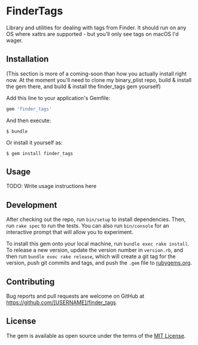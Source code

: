 # FinderTags

Library and utilities for dealing with tags from Finder.
It should run on any OS where xattrs are supported - but you'll only see tags on macOS I'd wager.

## Installation

(This section is more of a coming-soon than how you actually install right now. At the moment you'll need to clone my binary_plist repo, build & install the gem there, and build & install the finder_tags gem yourself)

Add this line to your application's Gemfile:

```ruby
gem 'finder_tags'
```

And then execute:

    $ bundle

Or install it yourself as:

    $ gem install finder_tags

## Usage

TODO: Write usage instructions here

## Development

After checking out the repo, run `bin/setup` to install dependencies. Then, run `rake spec` to run the tests. You can also run `bin/console` for an interactive prompt that will allow you to experiment.

To install this gem onto your local machine, run `bundle exec rake install`. To release a new version, update the version number in `version.rb`, and then run `bundle exec rake release`, which will create a git tag for the version, push git commits and tags, and push the `.gem` file to [rubygems.org](https://rubygems.org).

## Contributing

Bug reports and pull requests are welcome on GitHub at https://github.com/[USERNAME]/finder_tags.

## License

The gem is available as open source under the terms of the [MIT License](https://opensource.org/licenses/MIT).
